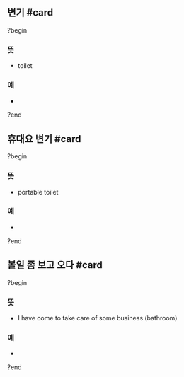 ## 변기 #card
?begin
### 뜻
- toilet
### 예
-
<!--SR:!2025-08-21,9,250-->
?end


## 휴대요 변기 #card
?begin
### 뜻
- portable toilet
### 예
-
<!--SR:!2025-09-12,13,246-->
?end

## 볼일 좀 보고 오다 #card
?begin
### 뜻
- I have come to take care of some business (bathroom)
### 예
-
<!--SR:!2025-09-04,36,210-->
?end
